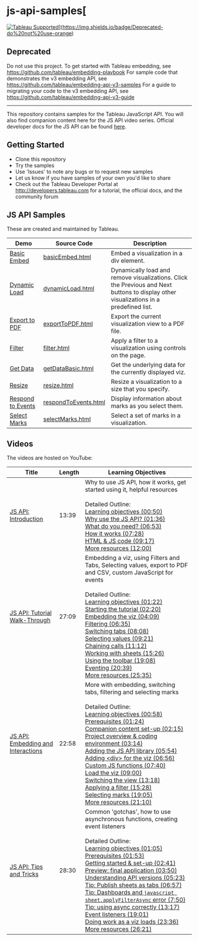 # js-api-samples[
[![Tableau Supported](https://img.shields.io/badge/Support%20Level-Tableau%20Supported-53bd92.svg)](https://www.tableau.com/support-levels-it-and-developer-tools)](https://img.shields.io/badge/Deprecated-do%20not%20use-orange)


## Deprecated 
Do not use this project.
To get started with Tableau embedding, see https://github.com/tableau/embedding-playbook
For sample code that demonstrates the v3 embedding API, see https://github.com/tableau/embedding-api-v3-samples
For a guide to migrating your code to the v3 embedding API, see https://github.com/tableau/embedding-api-v3-guide


------------------

This repository contains samples for the Tableau JavaScript API. You will also find companion content here for the JS API video series. Official developer 
docs for the JS API can be found [here](https://onlinehelp.tableau.com/current/api/js_api/en-us/JavaScriptAPI/js_api.htm).

Getting Started
---------------
* Clone this repository
* Try the samples
* Use 'Issues' to note any bugs or to request new samples
* Let us know if you have samples of your own you'd like to share
* Check out the Tableau Developer Portal at http://developers.tableau.com for a tutorial, the official docs, and the community forum

JS API Samples
---------------
These are created and maintained by Tableau.

Demo | Source Code | Description
-------- |  -------- |  --------
[Basic Embed](http://tableau.github.io/js-api-samples/basicEmbed.html) | [basicEmbed.html](basicEmbed.html) | Embed a visualization in a div element. 
[Dynamic Load](http://tableau.github.io/js-api-samples/dynamicLoad.html) | [dynamicLoad.html](dynamicLoad.html) | Dynamically load and remove visualizations. Click the Previous and Next buttons to display other visualizations in a predefined list. 
[Export to PDF](http://tableau.github.io/js-api-samples/exportToPDF.html) | [exportToPDF.html](exportToPDF.html) | Export the current visualization view to a PDF file.
[Filter](http://tableau.github.io/js-api-samples/filter.html) | [filter.html](filter.html) | Apply a filter to a visualization using controls on the page.
[Get Data](http://tableau.github.io/js-api-samples/getDataBasic.html) | [getDataBasic.html](getDataBasic.html) |  Get the underlying data for the currently displayed viz.
[Resize](http://tableau.github.io/js-api-samples/resize.html) | [resize.html](resize.html) | Resize a visualization to a size that you specify. 
[Respond to Events](http://tableau.github.io/js-api-samples/respondToEvents.html) | [respondToEvents.html](respondToEvents.html) | Display information about marks as you select them.
[Select Marks](http://tableau.github.io/js-api-samples/selectMarks.html) | [selectMarks.html](selectMarks.html) | Select a set of marks in a visualization. 

## Videos
The videos are hosted on YouTube:

| Title | Length | Learning Objectives |
| --- | --- | --- |
| [JS API:  Introduction](https://youtu.be/Geppur9LDnw?list=PL_qx68DwhYA8e_z9k7uoRw0zayoY35nUJ) | 13:39 | Why to use JS API, how it works, get started using it, helpful resources<br /><br />Detailed Outline:<br />[Learning objectives (00:50)](https://youtu.be/Geppur9LDnw?list=PL_qx68DwhYA8e_z9k7uoRw0zayoY35nUJ&t=50)<br />[Why use the JS API? (01:36)](https://youtu.be/Geppur9LDnw?list=PL_qx68DwhYA8e_z9k7uoRw0zayoY35nUJ&t=96)<br />[What do you need? (06:53)](https://youtu.be/Geppur9LDnw?list=PL_qx68DwhYA8e_z9k7uoRw0zayoY35nUJ&t=413)<br />[How it works (07:28)](https://youtu.be/Geppur9LDnw?list=PL_qx68DwhYA8e_z9k7uoRw0zayoY35nUJ&t=448)<br />[HTML & JS code (09:17)](https://youtu.be/Geppur9LDnw?list=PL_qx68DwhYA8e_z9k7uoRw0zayoY35nUJ&t=557)<br />[More resources (12:00)](https://youtu.be/Geppur9LDnw?list=PL_qx68DwhYA8e_z9k7uoRw0zayoY35nUJ&t=720) |
| [JS API:  Tutorial Walk-Through](https://youtu.be/QYxPzwhT08I?list=PL_qx68DwhYA8e_z9k7uoRw0zayoY35nUJ) | 27:09 | Embedding a viz, using Filters and Tabs, Selecting values, export to PDF and CSV, custom JavaScript for events<br /><br />Detailed Outline:<br />[Learning objectives (01:22)](https://youtu.be/QYxPzwhT08I?list=PL_qx68DwhYA8e_z9k7uoRw0zayoY35nUJ&t=82)<br />[Starting the tutorial (02:20)](https://youtu.be/QYxPzwhT08I?list=PL_qx68DwhYA8e_z9k7uoRw0zayoY35nUJ&t=140)<br />[Embedding the viz (04:09)](https://youtu.be/QYxPzwhT08I?list=PL_qx68DwhYA8e_z9k7uoRw0zayoY35nUJ&t=249)<br />[Filtering (06:35)](https://youtu.be/QYxPzwhT08I?list=PL_qx68DwhYA8e_z9k7uoRw0zayoY35nUJ&t=395)<br />[Switching tabs (08:08)](https://youtu.be/QYxPzwhT08I?list=PL_qx68DwhYA8e_z9k7uoRw0zayoY35nUJ&t=488)<br />[Selecting values (09:21)](https://youtu.be/QYxPzwhT08I?list=PL_qx68DwhYA8e_z9k7uoRw0zayoY35nUJ&t=561)<br />[Chaining calls (11:12)](https://youtu.be/QYxPzwhT08I?list=PL_qx68DwhYA8e_z9k7uoRw0zayoY35nUJ&t=672)<br />[Working with sheets (15:26)](https://youtu.be/QYxPzwhT08I?list=PL_qx68DwhYA8e_z9k7uoRw0zayoY35nUJ&t=926)<br />[Using the toolbar (19:08)](https://youtu.be/QYxPzwhT08I?list=PL_qx68DwhYA8e_z9k7uoRw0zayoY35nUJ&t=1148)<br />[Eventing (20:39)](https://youtu.be/QYxPzwhT08I?list=PL_qx68DwhYA8e_z9k7uoRw0zayoY35nUJ&t=1239)<br />[More resources (25:35)](https://youtu.be/QYxPzwhT08I?list=PL_qx68DwhYA8e_z9k7uoRw0zayoY35nUJ&t=1535) |
| [JS API:  Embedding and Interactions](https://youtu.be/ylc3zdZ897g?list=PL_qx68DwhYA8e_z9k7uoRw0zayoY35nUJ) | 22:58 | More with embedding, switching tabs, filtering and selecting marks<br /><br />Detailed Outline:<br />[Learning objectives (00:58)](https://youtu.be/ylc3zdZ897g?list=PL_qx68DwhYA8e_z9k7uoRw0zayoY35nUJ&t=58)<br />[Prerequisites (01:24)](https://youtu.be/ylc3zdZ897g?list=PL_qx68DwhYA8e_z9k7uoRw0zayoY35nUJ&t=84)<br />[Companion content set-up (02:15)](https://youtu.be/ylc3zdZ897g?list=PL_qx68DwhYA8e_z9k7uoRw0zayoY35nUJ&t=135)<br />[Project overview & coding environment (03:14)](https://youtu.be/ylc3zdZ897g?list=PL_qx68DwhYA8e_z9k7uoRw0zayoY35nUJ&t=194)<br />[Adding the JS API library (05:54)](https://youtu.be/ylc3zdZ897g?list=PL_qx68DwhYA8e_z9k7uoRw0zayoY35nUJ&t=354)<br />[Adding &lt;div&gt; for the viz (06:56)](https://youtu.be/ylc3zdZ897g?list=PL_qx68DwhYA8e_z9k7uoRw0zayoY35nUJ&t=416)<br />[Custom JS functions (07:40)](https://youtu.be/ylc3zdZ897g?list=PL_qx68DwhYA8e_z9k7uoRw0zayoY35nUJ&t=460)<br />[Load the viz (09:00)](https://youtu.be/ylc3zdZ897g?list=PL_qx68DwhYA8e_z9k7uoRw0zayoY35nUJ&t=540)<br />[Switching the view (13:18)](https://youtu.be/ylc3zdZ897g?list=PL_qx68DwhYA8e_z9k7uoRw0zayoY35nUJ&t=798)<br />[Applying a filter (15:28)](https://youtu.be/ylc3zdZ897g?list=PL_qx68DwhYA8e_z9k7uoRw0zayoY35nUJ&t=928)<br />[Selecting marks (19:05)](https://youtu.be/ylc3zdZ897g?list=PL_qx68DwhYA8e_z9k7uoRw0zayoY35nUJ&t=1145)<br />[More resources (21:10)](https://youtu.be/ylc3zdZ897g?list=PL_qx68DwhYA8e_z9k7uoRw0zayoY35nUJ&t=1270) |
| [JS API:  Tips and Tricks](https://youtu.be/0xXUYj4WCiU?list=PL_qx68DwhYA8e_z9k7uoRw0zayoY35nUJ) | 28:30 | Common 'gotchas', how to use asynchronous functions, creating event listeners<br /><br />Detailed Outline:<br />[Learning objectives (01:05)](https://youtu.be/0xXUYj4WCiU?list=PL_qx68DwhYA8e_z9k7uoRw0zayoY35nUJ&t=65)<br />[Prerequisites (01:53)](https://youtu.be/0xXUYj4WCiU?list=PL_qx68DwhYA8e_z9k7uoRw0zayoY35nUJ&t=113)<br />[Getting started & set-up (02:41)](https://youtu.be/0xXUYj4WCiU?list=PL_qx68DwhYA8e_z9k7uoRw0zayoY35nUJ&t=161)<br />[Preview: final application (03:50)](https://youtu.be/0xXUYj4WCiU?list=PL_qx68DwhYA8e_z9k7uoRw0zayoY35nUJ&t=230)<br />[Understanding API versions (05:23)](https://youtu.be/0xXUYj4WCiU?list=PL_qx68DwhYA8e_z9k7uoRw0zayoY35nUJ&t=323)<br />[Tip: Publish sheets as tabs (06:57)](https://youtu.be/0xXUYj4WCiU?list=PL_qx68DwhYA8e_z9k7uoRw0zayoY35nUJ&t=417)<br />[Tip: Dashboards and ```javascript sheet.applyFilterAsync``` error (7:50)](https://youtu.be/0xXUYj4WCiU?list=PL_qx68DwhYA8e_z9k7uoRw0zayoY35nUJ&t=470)<br />[Tip: using async correctly (13:17)](https://youtu.be/0xXUYj4WCiU?list=PL_qx68DwhYA8e_z9k7uoRw0zayoY35nUJ&t=797)<br />[Event listeners (19:01)](https://youtu.be/0xXUYj4WCiU?list=PL_qx68DwhYA8e_z9k7uoRw0zayoY35nUJ&t=1141)<br />[Doing work as a viz loads (23:36)](https://youtu.be/0xXUYj4WCiU?list=PL_qx68DwhYA8e_z9k7uoRw0zayoY35nUJ&t=1416)<br />[More resources (26:21)](https://youtu.be/0xXUYj4WCiU?list=PL_qx68DwhYA8e_z9k7uoRw0zayoY35nUJ&t=1581) |
